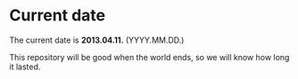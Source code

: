 # Current date

The current date is **2013.04.11.** (YYYY.MM.DD.)

This repository will be good when the world ends, so we will know how long it lasted.